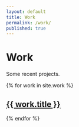 ```yaml
---
layout: default
title: Work
permalink: /work/
published: true
---
```


# Work
Some recent projects.

{% for work in site.work %}
  <h2>
    <a href="{{ work.url | prepend: site.baseurl }}">{{ work.title }}</a>
  </h2>
{% endfor %}
